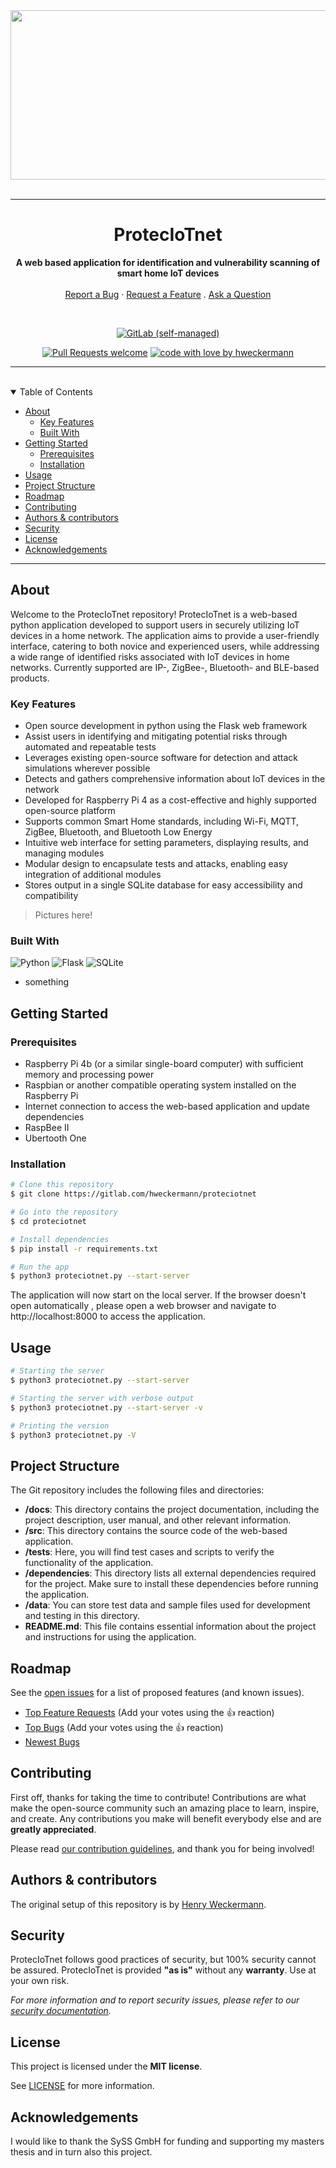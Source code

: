 <div align="center">
  <a href="https://gitlab.com/hweckermann/proteciotnet">
    <img src="docs/images/banner_centered_rounded.png" alt="Logo" width="1024" height="271">
  </a>
</div>

<br>
<hr>

<div align="center">
  <h1>ProtecIoTnet</h1>

  <strong>A web based application for identification and vulnerability scanning of smart home IoT devices</strong>
  <br />
  <br />
  <a href="https://gitlab.com/hweckermann/proteciotnet/issues/new?assignees=&labels=bug&template=01_BUG_REPORT.md&title=bug%3A+">Report a Bug</a>
  ·
  <a href="https://gitlab.com/hweckermann/proteciotnet/issues/new?assignees=&labels=enhancement&template=02_FEATURE_REQUEST.md&title=feat%3A+">Request a Feature</a>
  .
  <a href="https://gitlab.com/hweckermann/proteciotnet/issues/new?assignees=&labels=question&template=04_SUPPORT_QUESTION.md&title=support%3A+">Ask a Question</a>
</div>

<div align="center">
<br />

[![GitLab (self-managed)](https://img.shields.io/gitlab/license/47584685)](LICENSE)

[![Pull Requests welcome](https://img.shields.io/badge/PRs-welcome-ff69b4.svg)](https://gitlab.com/hweckermann/proteciotnet/issues?q=is%3Aissue+is%3Aopen+label%3A%22help+wanted%22) 
[![code with love by hweckermann](https://img.shields.io/badge/%3C%2F%3E%20with%20%E2%99%A5%20by-hweckermann-ff1414.svg)](https://gitlab.com/hweckermann)

</div>

<hr>
<br>

<details open="open">
<summary>Table of Contents</summary>

- [About](#about)
  - [Key Features](#key-features)
  - [Built With](#built-with)
- [Getting Started](#getting-started)
  - [Prerequisites](#prerequisites)
  - [Installation](#installation)
- [Usage](#usage)
- [Project Structure](#project-structure)
- [Roadmap](#roadmap)
- [Contributing](#contributing)
- [Authors \& contributors](#authors--contributors)
- [Security](#security)
- [License](#license)
- [Acknowledgements](#acknowledgements)

</details>

---

## About

Welcome to the ProtecIoTnet repository! ProtecIoTnet is a web-based python application developed to support users in securely utilizing IoT devices in a home network. The application aims to provide a user-friendly interface, catering to both novice and experienced users, while addressing a wide range of identified risks associated with IoT devices in home networks. Currently supported are IP-, ZigBee-, Bluetooth- and BLE-based products.

### Key Features

- Open source development in python using the Flask web framework
- Assist users in identifying and mitigating potential risks through automated and repeatable tests
- Leverages existing open-source software for detection and attack simulations wherever possible
- Detects and gathers comprehensive information about IoT devices in the network
- Developed for Raspberry Pi 4 as a cost-effective and highly supported open-source platform
- Supports common Smart Home standards, including Wi-Fi, MQTT, ZigBee, Bluetooth, and Bluetooth Low Energy
- Intuitive web interface for setting parameters, displaying results, and managing modules
- Modular design to encapsulate tests and attacks, enabling easy integration of additional modules
- Stores output in a single SQLite database for easy accessibility and compatibility

> Pictures here!

### Built With

![Python](https://img.shields.io/badge/python-3670A0?style=for-the-badge&logo=python&logoColor=ffdd54)
![Flask](https://img.shields.io/badge/flask-%23000.svg?style=for-the-badge&logo=flask&logoColor=white)
![SQLite](https://img.shields.io/badge/sqlite-%2307405e.svg?style=for-the-badge&logo=sqlite&logoColor=white)
- something

## Getting Started

### Prerequisites

- Raspberry Pi 4b (or a similar single-board computer) with sufficient memory and processing power
- Raspbian or another compatible operating system installed on the Raspberry Pi
- Internet connection to access the web-based application and update dependencies
- RaspBee II
- Ubertooth One

### Installation

```bash
# Clone this repository
$ git clone https://gitlab.com/hweckermann/proteciotnet

# Go into the repository
$ cd proteciotnet

# Install dependencies
$ pip install -r requirements.txt

# Run the app
$ python3 proteciotnet.py --start-server
```

The application will now start on the local server. If the browser doesn't open automatically , please open a web browser and navigate to http://localhost:8000 to access the application.


## Usage

```bash
# Starting the server 
$ python3 proteciotnet.py --start-server

# Starting the server with verbose output
$ python3 proteciotnet.py --start-server -v

# Printing the version
$ python3 proteciotnet.py -V
```

## Project Structure

The Git repository includes the following files and directories:

- **/docs**: This directory contains the project documentation, including the project description, user manual, and other relevant information.
- **/src**: This directory contains the source code of the web-based application.
- **/tests**: Here, you will find test cases and scripts to verify the functionality of the application.
- **/dependencies**: This directory lists all external dependencies required for the project. Make sure to install these dependencies before running the application.
- **/data**: You can store test data and sample files used for development and testing in this directory.
- **README.md**: This file contains essential information about the project and instructions for using the application.


## Roadmap

See the [open issues](https://gitlab.com/hweckermann/proteciotnet/issues) for a list of proposed features (and known issues).

- [Top Feature Requests](https://gitlab.com/hweckermann/proteciotnet/issues?q=label%3Aenhancement+is%3Aopen+sort%3Areactions-%2B1-desc) (Add your votes using the 👍 reaction)
- [Top Bugs](https://gitlab.com/hweckermann/proteciotnet/issues?q=is%3Aissue+is%3Aopen+label%3Abug+sort%3Areactions-%2B1-desc) (Add your votes using the 👍 reaction)
- [Newest Bugs](https://gitlab.com/hweckermann/proteciotnet/issues?q=is%3Aopen+is%3Aissue+label%3Abug)


## Contributing

First off, thanks for taking the time to contribute! Contributions are what make the open-source community such an amazing place to learn, inspire, and create. Any contributions you make will benefit everybody else and are **greatly appreciated**.


Please read [our contribution guidelines](docs/CONTRIBUTING.md), and thank you for being involved!

## Authors & contributors

The original setup of this repository is by [Henry Weckermann](https://gitlab.com/hweckermann).


## Security

ProtecIoTnet follows good practices of security, but 100% security cannot be assured.
ProtecIoTnet is provided **"as is"** without any **warranty**. Use at your own risk.

_For more information and to report security issues, please refer to our [security documentation](docs/SECURITY.md)._

## License

This project is licensed under the **MIT license**.

See [LICENSE](LICENSE) for more information.

## Acknowledgements

I would like to thank the SySS GmbH for funding and supporting my masters thesis and in turn also this project.
